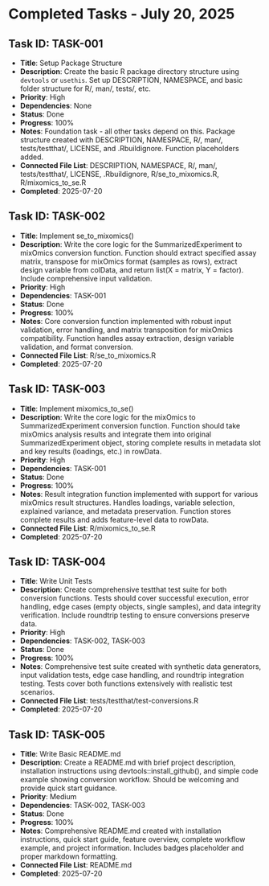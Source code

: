 # Completed Tasks - July 20, 2025

## Task ID: TASK-001
- **Title**: Setup Package Structure
- **Description**: Create the basic R package directory structure using `devtools` or `usethis`. Set up DESCRIPTION, NAMESPACE, and basic folder structure for R/, man/, tests/, etc.
- **Priority**: High
- **Dependencies**: None
- **Status**: Done
- **Progress**: 100%
- **Notes**: Foundation task - all other tasks depend on this. Package structure created with DESCRIPTION, NAMESPACE, R/, man/, tests/testthat/, LICENSE, and .Rbuildignore. Function placeholders added.
- **Connected File List**: DESCRIPTION, NAMESPACE, R/, man/, tests/testthat/, LICENSE, .Rbuildignore, R/se_to_mixomics.R, R/mixomics_to_se.R
- **Completed**: 2025-07-20

## Task ID: TASK-002
- **Title**: Implement se_to_mixomics()
- **Description**: Write the core logic for the SummarizedExperiment to mixOmics conversion function. Function should extract specified assay matrix, transpose for mixOmics format (samples as rows), extract design variable from colData, and return list(X = matrix, Y = factor). Include comprehensive input validation.
- **Priority**: High
- **Dependencies**: TASK-001
- **Status**: Done
- **Progress**: 100%
- **Notes**: Core conversion function implemented with robust input validation, error handling, and matrix transposition for mixOmics compatibility. Function handles assay extraction, design variable validation, and format conversion.
- **Connected File List**: R/se_to_mixomics.R
- **Completed**: 2025-07-20

## Task ID: TASK-003
- **Title**: Implement mixomics_to_se()
- **Description**: Write the core logic for the mixOmics to SummarizedExperiment conversion function. Function should take mixOmics analysis results and integrate them into original SummarizedExperiment object, storing complete results in metadata slot and key results (loadings, etc.) in rowData.
- **Priority**: High
- **Dependencies**: TASK-001
- **Status**: Done
- **Progress**: 100%
- **Notes**: Result integration function implemented with support for various mixOmics result structures. Handles loadings, variable selection, explained variance, and metadata preservation. Function stores complete results and adds feature-level data to rowData.
- **Connected File List**: R/mixomics_to_se.R
- **Completed**: 2025-07-20

## Task ID: TASK-004
- **Title**: Write Unit Tests
- **Description**: Create comprehensive testthat test suite for both conversion functions. Tests should cover successful execution, error handling, edge cases (empty objects, single samples), and data integrity verification. Include roundtrip testing to ensure conversions preserve data.
- **Priority**: High
- **Dependencies**: TASK-002, TASK-003
- **Status**: Done
- **Progress**: 100%
- **Notes**: Comprehensive test suite created with synthetic data generators, input validation tests, edge case handling, and roundtrip integration testing. Tests cover both functions extensively with realistic test scenarios.
- **Connected File List**: tests/testthat/test-conversions.R
- **Completed**: 2025-07-20

## Task ID: TASK-005
- **Title**: Write Basic README.md
- **Description**: Create a README.md with brief project description, installation instructions using devtools::install_github(), and simple code example showing conversion workflow. Should be welcoming and provide quick start guidance.
- **Priority**: Medium
- **Dependencies**: TASK-002, TASK-003
- **Status**: Done
- **Progress**: 100%
- **Notes**: Comprehensive README.md created with installation instructions, quick start guide, feature overview, complete workflow example, and project information. Includes badges placeholder and proper markdown formatting.
- **Connected File List**: README.md
- **Completed**: 2025-07-20
